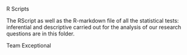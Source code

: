 R Scripts

The RScript as well as the R-markdown file of all the statistical tests: inferential and descriptive carried out for the analysis of our research questions are in this folder.

Team Exceptional
